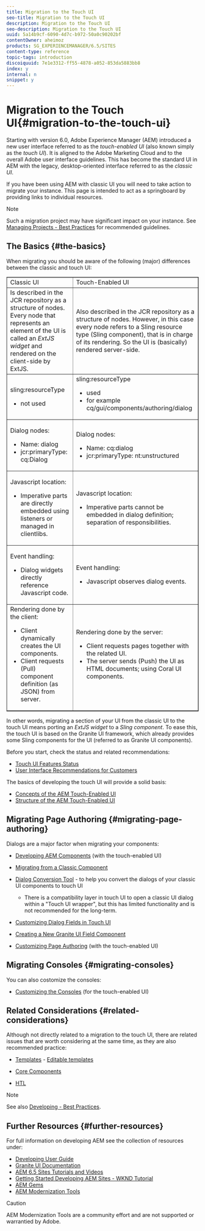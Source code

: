 ```yaml
---
title: Migration to the Touch UI
seo-title: Migration to the Touch UI
description: Migration to the Touch UI
seo-description: Migration to the Touch UI
uuid: 5a14b9cf-6090-4d7c-b972-50a0c90202bf
contentOwner: aheimoz
products: SG_EXPERIENCEMANAGER/6.5/SITES
content-type: reference
topic-tags: introduction
discoiquuid: 7e1e3312-ff55-4878-a052-853da5883bb8
index: y
internal: n
snippet: y
---
```


# Migration to the Touch UI{#migration-to-the-touch-ui}

<!--
Comment Type: remark
Last Modified By: Alison Heimoz (aheimoz)
Last Modified Date: 2019-07-04T02:01:03.059-0400
<p>Related to: <a href="https://jira.corp.adobe.com/browse/CQDOC-9996">https://jira.corp.adobe.com/browse/CQDOC-9996</a></p>
<p>Content based on: <a href="https://wiki.corp.adobe.com/display/~meyer/Touch+UI+-+Migration+Guide">https://wiki.corp.adobe.com/display/~meyer/Touch+UI+-+Migration+Guide</a></p>
-->

Starting with version 6.0, Adobe Experience Manager (AEM) introduced a new user interface referred to as the *touch-enabled UI* (also known simply as the *touch UI*). It is aligned to the Adobe Marketing Cloud and to the overall Adobe user interface guidelines. This has become the standard UI in AEM with the legacy, desktop-oriented interface referred to as the *classic UI*.

If you have been using AEM with classic UI you will need to take action to migrate your instance. This page is intended to act as a springboard by providing links to individual resources.

>[!NOTE]
>
>Such a migration project may have significant impact on your instance. See [Managing Projects - Best Practices](../../../../6-5/managing/using/best-practices.md) for recommended guidelines.

## The Basics {#the-basics}

When migrating you should be aware of the following (major) differences between the classic and touch UI:

<table border="1" cellpadding="1" cellspacing="0" width="100%"> 
 <tbody> 
  <tr> 
   <td>Classic UI</td> 
   <td>Touch-Enabled UI</td> 
  </tr> 
  <tr> 
   <td>Is described in the JCR repository as a structure of nodes. Every node that represents an element of the UI is called an <em>ExtJS widget</em> and rendered on the client-side by <span class="code">ExtJS</span>.</td> 
   <td>Also described in the JCR repository as a structure of nodes. However, in this case every node refers to a Sling resource type (Sling component), that is in charge of its rendering. So the UI is (basically) rendered server-side.</td> 
  </tr> 
  <tr> 
   <td><p><span class="code">sling:resourceType</span></p> 
    <ul> 
     <li>not used</li> 
    </ul> </td> 
   <td><span class="code">sling:resourceType</span> 
    <ul> 
     <li>used</li> 
     <li>for example<br /> <span class="code">cq/gui/components/authoring/dialog</span><br /> </li> 
    </ul> </td> 
  </tr> 
  <tr> 
   <td><p>Dialog nodes:</p> 
    <ul> 
     <li>Name: <span class="code">dialog</span></li> 
     <li>jcr:primaryType: <span class="code">cq:Dialog</span></li> 
    </ul> </td> 
   <td><p>Dialog nodes:</p> 
    <ul> 
     <li>Name: <span class="code">cq:dialog</span></li> 
     <li>jcr:primaryType: <span class="code">nt:unstructured</span></li> 
    </ul> </td> 
  </tr> 
  <tr> 
   <td><p>Javascript location:</p> 
    <ul> 
     <li>Imperative parts are directly embedded using listeners or managed in clientlibs.</li> 
    </ul> </td> 
   <td><p>Javascript location:</p> 
    <ul> 
     <li>Imperative parts cannot be embedded in dialog definition; separation of responsibilities.</li> 
    </ul> </td> 
  </tr> 
  <tr> 
   <td><p>Event handling:</p> 
    <ul> 
     <li>Dialog widgets directly reference Javascript code.</li> 
    </ul> </td> 
   <td><p>Event handling:</p> 
    <ul> 
     <li>Javascript observes dialog events.</li> 
    </ul> </td> 
  </tr> 
  <tr> 
   <td>Rendering done by the client: 
    <ul> 
     <li>Client dynamically creates the UI components.</li> 
     <li>Client requests (Pull) component definition (as JSON) from server.</li> 
    </ul> </td> 
   <td>Rendering done by the server: 
    <ul> 
     <li>Client requests pages together with the related UI.</li> 
     <li>The server sends (Push) the UI as HTML documents; using Coral UI components.<br /> </li> 
    </ul> </td> 
  </tr> 
 </tbody> 
</table>

In other words, migrating a section of your UI from the classic UI to the touch UI means porting an *ExtJS widget* to a *Sling component*. To ease this, the touch UI is based on the Granite UI framework, which already provides some Sling components for the UI (referred to as Granite UI components).

Before you start, check the status and related recommendations:

* [Touch UI Features Status](../../../../6-5/release-notes/touch-ui-features-status.md)
* [User Interface Recommendations for Customers](../../../../6-5/sites/deploying/using/ui-recommendations.md)

The basics of developing the touch UI will provide a solid basis:

* [Concepts of the AEM Touch-Enabled UI](../../../../6-5/sites/developing/using/touch-ui-concepts.md)
* [Structure of the AEM Touch-Enabled UI](/6-5/sites/developing/using/touch-ui-structure.md)

## Migrating Page Authoring {#migrating-page-authoring}

Dialogs are a major factor when migrating your components:

<!--
Comment Type: remark
Last Modified By: Alison Heimoz (aheimoz)
Last Modified Date: 2019-07-02T08:03:44.390-0400
<p>is the dialog converter still relevant?</p>
<p>will it work if they've made additional customizations?</p>
-->

* [Developing AEM Components](../../../../6-5/sites/developing/using/developing-components.md) (with the touch-enabled UI)
* [Migrating from a Classic Component](../../../../6-5/sites/developing/using/developing-components.md#migrating-from-a-classic-component)
* [Dialog Conversion Tool](/6-5/sites/developing/using/dialog-conversion.md) - to help you convert the dialogs of your classic UI components to touch UI

    * There is a compatibility layer in touch UI to open a classic UI dialog within a "Touch UI wrapper", but this has limited functionality and is not recommended for the long-term.

* [Customizing Dialog Fields in Touch UI](/kt/eseminars/gems/aem-customizing-dialog-fields-in-touch-ui.md)
* [Creating a New Granite UI Field Component](/6-5/sites/developing/using/granite-ui-component.md)
* [Customizing Page Authoring](/6-5/sites/developing/using/customizing-page-authoring-touch.md) (with the touch-enabled UI)

## Migrating Consoles {#migrating-consoles}

<!--
Comment Type: remark
Last Modified By: Alison Heimoz (aheimoz)
Last Modified Date: 2019-07-02T08:01:53.797-0400
<p>the links are about customization</p>
<p>is there anything to be done for migrating if they never customized anything in classic?</p>
-->

You can also costomize the consoles:

* [Customizing the Consoles](../../../../6-5/sites/developing/using/customizing-consoles-touch.md) (for the touch-enabled UI)

## Related Considerations {#related-considerations}

Although not directly related to a migration to the touch UI, there are related issues that are worth considering at the same time, as they are also recommended practice:

* [Templates](/6-5/sites/developing/using/templates.md) - [Editable templates](../../../../6-5/sites/developing/using/page-templates-editable.md)  

* [Core Components](/core-components/user-guide.md)
* [HTL](/htl/user-guide.md)

>[!NOTE]
>
>See also [Developing - Best Practices](/6-5/sites/developing/using/best-practices.md).

## Further Resources {#further-resources}

<!--
Comment Type: remark
Last Modified By: Alison Heimoz (aheimoz)
Last Modified Date: 2019-07-04T03:12:55.152-0400
<p>version dependent<br /> </p>
-->

For full information on developing AEM see the collection of resources under:

* [Developing User Guide](/6-5/sites/developing/user-guide.html?topic=/experience-manager/6-5/sites/developing/morehelp/introduction.ug.js)
* [Granite UI Documentation](https://helpx.adobe.com/experience-manager/6-5/sites/developing/using/reference-materials/granite-ui/api/jcr_root/libs/granite/ui/index.html)
* [AEM 6.5 Sites Tutorials and Videos](/kt/sites/index/aem-6-5-sites.md)
* [Getting Started Developing AEM Sites - WKND Tutorial](../../../../6-5/sites/developing/using/getting-started.md)
* [AEM Gems](/kt/eseminars/gems/aem-index.md)
* [AEM Modernization Tools](http://opensource.adobe.com/aem-modernize-tools/)

>[!CAUTION]
>
>AEM Modernization Tools are a community effort and are not supported or warrantied by Adobe.

